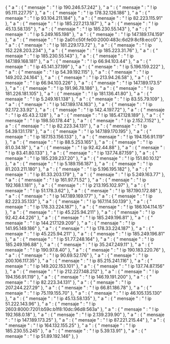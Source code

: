 {
                                           " a " : {
        " mensaje " : " ! ip 190.246.57.242"
    },
                                             " a " : {
        " mensaje " : " ! ip 95.111.227.75"
    },
                                                                       " a  " : {
        " mensaje " : " ! ip 178.32.126.186"
    },
                                                                                                                   " a " : {
        " mensaje " : " ! ip 93.104.211.184"
    },
                                                                                                                 " a " : {
        " mensaje " : " ! ip 82.223.115.91"
    },
                                                                                                                   " a " : {
        " mensaje " : " ! ip 185.227.213.187"
    },
                                                                                 " a  " : {
        " mensaje " : " ! ip 45.13.58.135"
    },
                                                           " a  " : {
        " mensaje " : " ! ip 185.230.55.143"
    },
                                                             " a  " : {
        " mensaje " : " ! ip 5.249.165.198"
    },
                                                             " a  " : {
        " mensaje " : " ! ip 147.189.174.159"
    },
                                                               " a  " : {
        " mensaje " : " ! ip 2a01:c50f:fe00:2000:483c:6d29:8cf8:ecc0"
    },
                                                             " a  " : {
        " mensaje " : " ! ip 181.229.173.72"
    },
                                                               " a  " : {
        " mensaje " : " ! ip 152.228.203.234"
    },
                                                                 " a  " : {
        " mensaje " : " ! ip 185.223.31.76"
    },
                                                                   " a  " : {
        " mensaje " : " ! ip 185.230.55.143"
    },
                                                                     " a  " : {
        " mensaje " : " ! ip 147.189.168.181"
    },
                                                                     " a  " : {
        " mensaje " : " ! ip 66.94.103.44"
    },
                                                                   " a  " : {
        " mensaje " : " ! ip 45.141.37.199"
    },
                                                                   " a  " : {
        " mensaje " : " ! ip 5.196.159.222"
    },
                                                                     " a  " : {
        " mensaje " : " ! ip 54.39.192.115"
    },
                                                                         " a  " : {
        " mensaje " : " ! ip 149.202.24.164"
    },
                                                                       " a " : {
        " mensaje " : " ! ip 213.94.26.58"
    },
                                                                         " a " : {
        " mensaje " : " ! ip 66.94.103.226"
    },
                                                                           " a " : {
        " mensaje " : " ! ip 147.189.173.5"
    },
                                                                             " a " : {
        " mensaje " : " ! ip 191.96.78.186"
    },
                                                                           " a " : {
        " mensaje " : " ! ip 181.226.181.105"
    },
                                                                             " a " : {
        " mensaje " : " ! ip 181.136.41.80"
    },
                                                                             " a " : {
        " mensaje " : " ! ip 5.249.161.138"
    },
                                                                                                                 " a " : {
        " mensaje " : " ! ip 83.55.79.109"
    },
                                                                               " a  " : {
        " mensaje " : " ! ip 147.189.174.163"
    },
                                                                                 " a  " : {
        " mensaje " : " ! ip 92.172.33.92"
    },
                                                                                   " a  " : {
        " mensaje " : " ! ip 142.4.197.72"
    },
                                                                                     " a  " : {
        " mensaje " : " ! ip 45.43.2.128"
    },
                                                                                       " a  " : {
        " mensaje " : " ! ip 185.47.128.189"
    },
                                                                                     " a  " : {
        " mensaje " : " ! ip 198.50.178.44"
    },
                                                                                   " a  " : {
        " mensaje " : " ! ip 2.152.7.152"
    },
                                                                                     " a  " : {
        " mensaje " : " ! ip 82.223.34.131"
    },
                                                                                     " a " : {
        " mensaje " : " ! ip 54.39.131.178"
    },
                                                                                       " a " : {
        " mensaje " : " ! ip 147.189.170.195"
    },
                                                                                       " a " : {
        " mensaje " : " ! ip 187.153.156.133"
    },
                                                                                       " a " : {
        " mensaje " : " ! ip 194.156.91.119"
    },
                                                                                       " a " : {
        " mensaje " : " ! ip 88.5.253.165"
    },
                                                                                         " a " : {
        " mensaje " : " ! ip 81.0.34.18"
    },
                                                                                       " a " : {
        " mensaje " : " ! ip 92.42.44.88"
    },
                                                                                         " a " : {
        " mensaje " : " ! ip 83.41.80.133"
    },
                                                                                           " a " : {
        " mensaje " : " ! ip 137.74.87.159"
    },
                                                                                           " a " : {
        " mensaje " : " ! ip 185.239.237.20"
    },
                                                                                           " a " : {
        " mensaje " : " ! ip 151.80.10.12"
    },
                                                                                           " a " : {
        " mensaje " : " ! ip 5.189.156.187"
    },
                                                                                             " a " : {
        " mensaje " : " ! ip 81.203.211.180"
    },
                                                                                           " a " : {
        " mensaje " : " ! ip 5.196.195.182"
    },
                                                                                               " a " : {
        " mensaje " : " ! ip 81.33.203.179"
    },
                                                                                                 " a " : {
        " mensaje " : " ! ip 5.249.163.77"
    },
                                                                                                   " a " : {
        " mensaje " : " ! ip 161.97.71.52"
    },
                                                                                                     " a " : {
        " mensaje " : " ! ip 192.168.1.181"
    },
                                                                                                             " a " : {
        " mensaje " : " ! ip 213.195.102.97"
    },
                                                                                                               " a " : {
        " mensaje " : " ! ip 51.178.3.62"
    },
                                                                                                       " a " : {
        " mensaje " : " ! ip 187.190.172.88"
    },
                                                               " a  " : {
        " mensaje " : " ! ip 147.189.169.177"
    },
                                                                                                         " a " : {
        " mensaje " : " ! ip 82.223.35.133"
    },
                                                                                                           " a " : {
        " mensaje " : " ! ip 167.114.50.139"
    },
                                                                                                             " a " : {
        " mensaje " : " ! ip 178.33.224.187"
    },
                                                                                                             " a " : {
        " mensaje " : " ! ip 186.104.114.15"
    },
                                                                                                             " a " : {
        " mensaje " : " ! ip 45.225.94.211"
    },
                                                                                                               " a " : {
        " mensaje " : " ! ip 92.42.44.226"
    },
                                                                                                               " a " : {
        " mensaje " : " ! ip 185.249.196.81"
    },
                                                                                                                 " a " : {
        " mensaje " : " ! ip 144.217.129.209"
    },
                                                                                                                 " a " : {
        " mensaje " : " ! ip 141.95.149.186"
    },
                                                                                                                 " a " : {
        " mensaje " : " ! ip 178.33.224.187"
    },
                                                                                                                   " a " : {
        " mensaje " : " ! ip 45.225.94.211"
    },
                                                           " a  " : {
        " mensaje " : " ! ip 185.249.196.81"
    },
                                                             " a  " : {
        " mensaje " : " ! ip 51.77.248.164"
    },
                                                             " a  " : {
        " mensaje " : " ! ip 185.249.196.88"
    },
                                                               " a  " : {
        " mensaje " : " ! ip 35.247.249.11"
    },
                                                                 " a  " : {
        " mensaje " : " ! ip 190.97.8.40"
    },
                                                                   " a  " : {
        " mensaje " : " ! ip 190.183.220.76"
    },
                                                                     " a  " : {
        " mensaje " : " ! ip 90.69.52.176"
    },
                                                                   " a  " : {
        " mensaje " : " ! ip 200.106.117.35"
    },
                                                                     " a  " : {
        " mensaje " : " ! ip 85.215.241.116"
    },
                                                                     " a  " : {
        " mensaje " : " ! ip 149.202.153.101"
    },
                                                                       " a  " : {
        " mensaje " : " ! ip 137.74.87.156"
    },
                                                                       " a  " : {
        " mensaje " : " ! ip 212.227.148.212"
    },
                                                                       " a  " : {
        " mensaje " : " ! ip 194.156.91.119"
    },
                                                                         " a  " : {
        " mensaje " : " ! ip 146.19.191.200"
    },
                                                                         " a  " : {
        " mensaje " : " ! ip 82.223.34.131"
    },
                                                                       " a  " : {
        " mensaje " : " ! ip 207.244.227.29"
    },
                                                                     " a  " : {
        " mensaje " : " ! ip 66.81.186.78"
    },
                                                                             " a  " : {
        " mensaje " : " ! ip 75.119.155.70"
    },
                                                                               " a  " : {
        " mensaje " : " ! ip 46.105.135.130"
    },
                                                                               " a  " : {
        " mensaje " : " ! ip 45.13.58.135"
    },
                                                                       " a  " : {
        " mensaje " : " ! ip 51.222.143.96"
    },
                                                                         " a  " : {
        " mensaje " : " ! ip 2603:8000:7201:b59c:b1f8:10dc:96d8:563a"
    },
                                                                       " a  " : {
        " mensaje " : " ! ip 192.168.0.18"
    },
                                                                         " a  " : {
        " mensaje " : " ! ip 2.139.239.90"
    },
                                                                         " a  " : {
        " mensaje " : " ! ip 147.189.173.25"
    },
                                                                           " a  " : {
        " mensaje " : " ! ip 87.221.215.44"
    },
                                                                           " a  " : {
        " mensaje " : " ! ip 164.132.155.25"
    },
                                                                             " a  " : {
        " mensaje " : " ! ip 185.230.55.245"
    },
                                             " a " : {
        " mensaje " : " ! ip 5.39.13.91"
    },
                                               " a " : {
        " mensaje " : " ! ip 51.89.192.146"
    },
}
